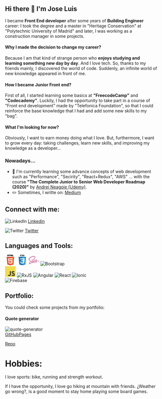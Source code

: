 ## Hi there 👋 I'm Jose Luis

I became **Front End developer** after some years of **Building Engineer** career: I took the degree and a master in "Heritage Conservation" at "Polytechnic University of Madrid" and later, I was working as a construction manager in some projects.

#### Why I made the decision to change my career?
Because I am that kind of strange person who **enjoys studying and learning something new day by day**. And I love tech. 
So, thanks to my friends mainly, I discovered the world of code. 
Suddenly, an infinite world of new knowledge appeared in front of me.

#### How I became Junior Front end?
First of all, I started learning some basics at **"FreecodeCamp"** and  **"Codecademy"**. Luckily, I had the opportunity to take part in a course of "Front end development" made by "Telefonica Foundation", so that I could reinforce the base knowledge that I had and add some new skills to my "bag".

#### What I'm looking for now?
Obviously, I want to earn money doing what I love. But, furthermore, I want to grow every day: taking challenges, learn new skills, and improving my knowledge as a developer...


### Nowadays...
- 🌱 I'm currently learning some advance concepts of web development  such as "Performance",  "Secirity", "React+Redux", "AWS" ...   with the course **"The Complete Junior to Senior Web Developer Roadmap (2020)"** by  [Andrei Neagoie (Udemy)](https://www.udemy.com/user/andrei-neagoie/?utm_source=adwords&utm_medium=udemyads&utm_campaign=DSA_Catchall_la.EN_cc.ROW&utm_content=deal4584&utm_term=_._ag_88010211481_._ad_437497337004_._kw__._de_c_._dm__._pl__._ti_dsa-841699838623_._li_1005489_._pd__._&matchtype=b&gclid=Cj0KCQjw6575BRCQARIsAMp-ksN6ehi0pJzjHVX03U_kxNlzHIJ8keS0s5A0tZbkWYwmmAO7kXMh_g8aAtljEALw_wcB).
- ✏️ Sometimes, I writte on: [Medium](https://medium.com/@jlaguilargomez)

## Connect with me:

<img src="https://image.flaticon.com/icons/svg/174/174857.svg" alt="LinkedIn"
	width="20" height="20" /> [Linkedin](https://www.linkedin.com/in/jlaguilargomez/)

<img src="https://seeklogo.com/images/T/twitter-logo-A84FE9258E-seeklogo.com.png" alt="Twitter"
	width="20" height="20" /> [Twitter](https://twitter.com/jlaguilargomez)



## Languages and Tools:

<img src="https://raw.githubusercontent.com/github/explore/80688e429a7d4ef2fca1e82350fe8e3517d3494d/topics/html/html.png" alt="HTML"
	width="35" height="35" />
<img src="https://raw.githubusercontent.com/github/explore/80688e429a7d4ef2fca1e82350fe8e3517d3494d/topics/css/css.png" alt="CSS3"
	width="35" height="35" />
<img src="https://raw.githubusercontent.com/github/explore/80688e429a7d4ef2fca1e82350fe8e3517d3494d/topics/sass/sass.png" alt="SASS"
	width="35" height="35" />
<img src="https://camo.githubusercontent.com/0e0adf58c74c6e74bb64ece5d0ef4620f4f46915/68747470733a2f2f76352e676574626f6f7473747261702e636f6d2f646f63732f352e302f6173736574732f6272616e642f626f6f7473747261702d6c6f676f2d736861646f772e706e67" alt="Bootstrap"
	width="35" height="35" />	
<img src="https://raw.githubusercontent.com/github/explore/80688e429a7d4ef2fca1e82350fe8e3517d3494d/topics/javascript/javascript.png" alt="javascript"
	width="35" height="35" />
<img src="https://rxjs-dev.firebaseapp.com/assets/images/favicons/favicon.ico" alt="RxJS"
	width="35" height="35" />
<img src="https://cdn.worldvectorlogo.com/logos/angular-icon-1.svg" alt="Angular"
	width="35" height="35" />
<img src="https://upload.wikimedia.org/wikipedia/commons/thumb/4/47/React.svg/674px-React.svg.png" alt="React"
	width="35" height="35" />
<img src="https://cdn.iconscout.com/icon/free/png-256/ionic-4-1175016.png" alt="Ionic"
	width="35" height="35" />		
<img src="https://4.bp.blogspot.com/-rtNRVM3aIvI/XJX_U07Z-II/AAAAAAAAJXY/YpdOo490FTgdKOxM4qDG-2-EzcNFAWkKACK4BGAYYCw/s1600/logo%2Bfirebase%2Bicon.png" alt="Firebase"
	width="35" height="35" />
	
## Portfolio:
You could check some projects from my portfolio:

#### Quote generator
<img src="https://i.ibb.co/zF2CTHL/Screenshot-2.png" alt="quote-generator"
	width="300" height="auto" /></br>
[GitHubPages](https://github.com/jlaguilargomez/vanilla_js20_quote-generator)

[Repo](https://github.com/jlaguilargomez/vanilla_js20_quote-generator)
	


# Hobbies:

I love sports: bike, running and strength workout.

If I have the opportunity, I love go hiking at mountain with friends. ¿Weather go wrong?, is a good moment to stay home playing some board games.
